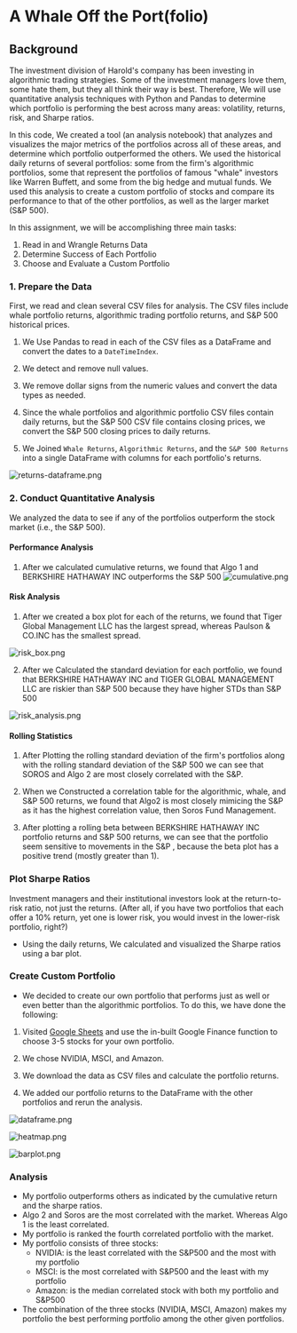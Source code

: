 # A Whale Off the Port(folio)


## Background

The investment division of Harold's company has been investing in algorithmic trading strategies. Some of the investment managers love them, some hate them, but they all think their way is best. Therefore, We will use quantitative analysis techniques with Python and Pandas to determine which portfolio is performing the best across many areas: volatility, returns, risk, and Sharpe ratios.

In this code, We created a tool (an analysis notebook) that analyzes and visualizes the major metrics of the portfolios across all of these areas, and determine which portfolio outperformed the others. We used the historical daily returns of several portfolios: some from the firm's algorithmic portfolios, some that represent the portfolios of famous "whale" investors like Warren Buffett, and some from the big hedge and mutual funds. We used this analysis to create a custom portfolio of stocks and compare its performance to that of the other portfolios, as well as the larger market (S&P 500).

In this assignment, we will be accomplishing three main tasks:

1. Read in and Wrangle Returns Data
2. Determine Success of Each Portfolio
3. Choose and Evaluate a Custom Portfolio


### 1. Prepare the Data

First, we read and clean several CSV files for analysis. The CSV files include whale portfolio returns, algorithmic trading portfolio returns, and S&P 500 historical prices. 

1. We Use Pandas to read in each of the CSV files as a DataFrame and convert the dates to a `DateTimeIndex`.

2. We detect and remove null values.

3. We remove dollar signs from the numeric values and convert the data types as needed.

4. Since the whale portfolios and algorithmic portfolio CSV files contain daily returns, but the S&P 500 CSV file contains closing prices, we convert the S&P 500 closing prices to daily returns.

5. We Joined `Whale Returns`, `Algorithmic Returns`, and the `S&P 500 Returns` into a single DataFrame with columns for each portfolio's returns.

  ![returns-dataframe.png](Images/returns-dataframe.png)

### 2. Conduct Quantitative Analysis

We analyzed the data to see if any of the portfolios outperform the stock market (i.e., the S&P 500).

#### Performance Analysis

1. After we calculated cumulative returns, we found that Algo 1 and BERKSHIRE HATHAWAY INC outperforms the S&P 500
 ![cumulative.png](Images/cumulative.png)
#### Risk Analysis

1. After we created a box plot for each of the returns, we found that Tiger Global Management LLC has the largest spread, whereas Paulson & CO.INC has the smallest spread.

 ![risk_box.png](Images/risk_box.png)

2. After we Calculated the standard deviation for each portfolio, we found that BERKSHIRE HATHAWAY INC and TIGER GLOBAL MANAGEMENT LLC are riskier than S&P 500 because they have higher STDs than S&P 500

 ![risk_analysis.png](Images/risk_analysis.png)

#### Rolling Statistics

1. After Plotting the rolling standard deviation of the firm's portfolios along with the rolling standard deviation of the S&P 500 we can see that SOROS and Algo 2 are most closely correlated with the S&P.


2. When we Constructed a correlation table for the algorithmic, whale, and S&P 500 returns, we found that Algo2 is most closely mimicing the S&P as it has the highest correlation value, then Soros Fund Management. 


3. After plotting a rolling beta between BERKSHIRE HATHAWAY INC portfolio returns and S&P 500 returns, we can see that the portfolio seem sensitive to movements in the S&P , because the beta plot has a positive trend (mostly greater than 1).


### Plot Sharpe Ratios

Investment managers and their institutional investors look at the return-to-risk ratio, not just the returns. (After all, if you have two portfolios that each offer a 10% return, yet one is lower risk, you would invest in the lower-risk portfolio, right?)

- Using the daily returns, We calculated and visualized the Sharpe ratios using a bar plot.


### Create Custom Portfolio

- We decided to create our own portfolio that performs just as well or even better than the algorithmic portfolios. To do this, we have done the following:

1. Visited [Google Sheets](https://docs.google.com/spreadsheets/) and use the in-built Google Finance function to choose 3-5 stocks for your own portfolio.

2. We chose NVIDIA, MSCI, and Amazon.

3. We download the data as CSV files and calculate the portfolio returns.

4. We added our portfolio returns to the DataFrame with the other portfolios and rerun the analysis.

 ![dataframe.png](Images/dataframe.png)
 
 ![heatmap.png](Images/heatmap.png)
 
 ![barplot.png](Images/barplot.png)


### Analysis
- My portfolio outperforms others as indicated by the cumulative return and the sharpe ratios.
- Algo 2 and Soros are the most correlated with the market. Whereas Algo 1 is the least correlated.
- My portfolio is ranked the fourth correlated portfolio with the market.
- My portfolio consists of three stocks:
   - NVIDIA: is the least correlated with the S&P500 and the most with my portfolio
   - MSCI: is the most correlated with S&P500 and the least with my portfolio
   - Amazon: is the median correlated stock with both my portfolio and S&P500
 - The combination of the three stocks (NVIDIA, MSCI, Amazon) makes my portfolio the best performing portfolio among the other given portfolios.



